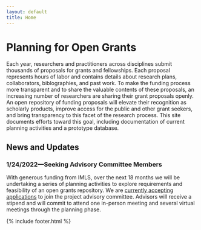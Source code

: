 ```yaml
---
layout: default
title: Home
---
```


<h1>Planning for Open Grants</h1>

Each year, researchers and practitioners across disciplines submit thousands of proposals for grants and fellowships. Each proposal represents hours of labor and contains details about research plans, collaborators, biblographies, and past work. To make the funding process more transparent and to share the valuable contents of these proposals, an increasing number of researchers are sharing their grant proposals openly. An open repository of funding proposals will elevate their recognition as scholarly products, improve access for the public and other grant seekers, and bring transparency to this facet of the research process. This site documents efforts toward this goal, including documentation of current planning activities and a prototype database.


<h2>News and Updates</h2>
<h3>1/24/2022—Seeking Advisory Committee Members</h3>
With generous funding from IMLS, over the next 18 months we will be undertaking a series of planning activities to explore requirements and feasibility of an open grants repository. We are <a href="/call-for-participation.html">currently accepting applications</a> to join the project advisory committee. Advisors will receive a stipend and will commit to attend one in-person meeting and several virtual meetings through the planning phase.



{% include footer.html %}
